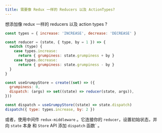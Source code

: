 ```yaml
---
title: 需要像 Redux 一样的 Reducers 以及 ActionTypes?
---
```


想添加像 redux 一样的 reducers 以及 action types ?

```js
const types = { increase: 'INCREASE', decrease: 'DECREASE' }

const reducer = (state, { type, by = 1 }) => {
  switch (type) {
    case types.increase:
      return { grumpiness: state.grumpiness + by }
    case types.decrease:
      return { grumpiness: state.grumpiness - by }
  }
}

const useGrumpyStore = create((set) => ({
  grumpiness: 0,
  dispatch: (args) => set((state) => reducer(state, args)),
}))

const dispatch = useGrumpyStore((state) => state.dispatch)
dispatch({ type: types.increase, by: 2 })
```
或者，使用中间件 `redux-middleware` 。它连接你的 `reducer`，设置初始状态，并向 `state` 本身 和 `Store` API 添加 `dispatch` 函数` 。